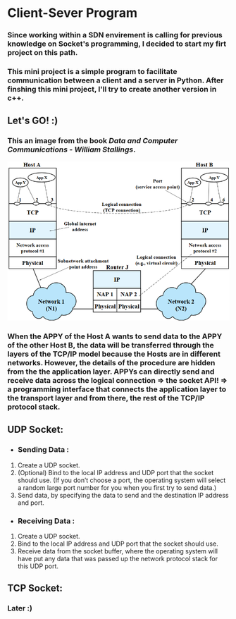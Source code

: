 # Client-Sever Program

### Since working within a SDN envirement is calling for previous knowledge on Socket's programming, I decided to start my firt project on this path.

### This mini project is a simple program to facilitate communication between a client and a server in Python. After finshing this mini project, I'll try to create another version in c++.

## Let's GO! :)

### This an image from the book *Data and Computer Communications - William Stallings*.

![D](DCC.png "Data and Computer Communication")


### When the APPY of the Host A wants to send data to the APPY of the other Host B, the data will be transferred through the layers of the TCP/IP model because the Hosts are in different networks.  However, the details of the procedure are hidden from the the application layer. APPYs can directly send and receive data across the logical connection => the socket API! => a programming interface that connects the application layer to the transport layer and from there, the rest of the TCP/IP protocol stack.

## UDP Socket:

* ### Sending Data : 
1. Create a UDP socket.
2. (Optional) Bind to the local IP address and UDP port that the socket should use. (If you don’t choose a port, the operating system will select a random large port number for you when you first try to send data.)
3. Send data, by specifying the data to send and the destination IP address and port.

* ### Receiving Data : 

1. Create a UDP socket.
2. Bind to the local IP address and UDP port that the socket should use.
3. Receive data from the socket buffer, where the operating system will have put any data that was passed up the network protocol stack for this UDP port.


## TCP Socket:

### Later :)
